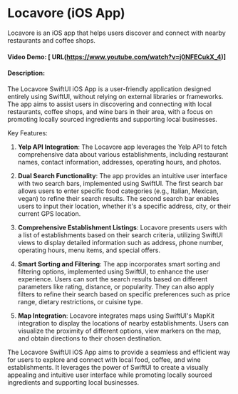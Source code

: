 # Locavore (iOS App)
Locavore is an iOS app that helps users discover and connect with nearby restaurants and coffee shops.

#### Video Demo: [ URL(https://www.youtube.com/watch?v=j0NFECukX_4)]


#### Description:
The Locavore SwiftUI iOS App is a user-friendly application designed entirely using SwiftUI, without relying on external libraries or frameworks. The app aims to assist users in discovering and connecting with local restaurants, coffee shops, and wine bars in their area, with a focus on promoting locally sourced ingredients and supporting local businesses.

Key Features:

1. **Yelp API Integration**: The Locavore app leverages the Yelp API to fetch comprehensive data about various establishments, including restaurant names, contact information, addresses, operating hours, and photos.

2. **Dual Search Functionality**: The app provides an intuitive user interface with two search bars, implemented using SwiftUI. The first search bar allows users to enter specific food categories (e.g., Italian, Mexican, vegan) to refine their search results. The second search bar enables users to input their location, whether it's a specific address, city, or their current GPS location.

3. **Comprehensive Establishment Listings**: Locavore presents users with a list of establishments based on their search criteria, utilizing SwiftUI views to display detailed information such as address, phone number, operating hours, menu items, and special offers.

4. **Smart Sorting and Filtering**: The app incorporates smart sorting and filtering options, implemented using SwiftUI, to enhance the user experience. Users can sort the search results based on different parameters like rating, distance, or popularity. They can also apply filters to refine their search based on specific preferences such as price range, dietary restrictions, or cuisine type.

5. **Map Integration**: Locavore integrates maps using SwiftUI's MapKit integration to display the locations of nearby establishments. Users can visualize the proximity of different options, view markers on the map, and obtain directions to their chosen destination.

The Locavore SwiftUI iOS App aims to provide a seamless and efficient way for users to explore and connect with local food, coffee, and wine establishments. It leverages the power of SwiftUI to create a visually appealing and intuitive user interface while promoting locally sourced ingredients and supporting local businesses.

